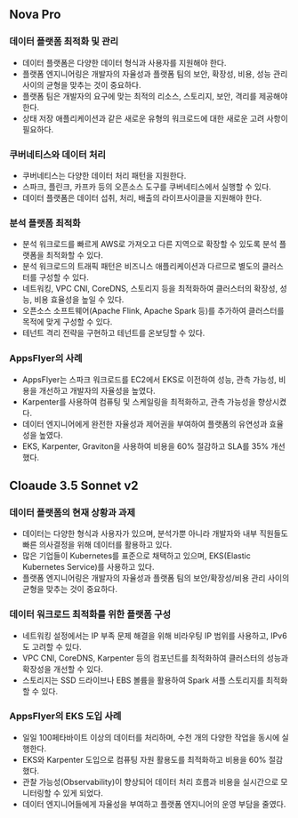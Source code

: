 
## Nova Pro
### 데이터 플랫폼 최적화 및 관리
* 데이터 플랫폼은 다양한 데이터 형식과 사용자를 지원해야 한다.
* 플랫폼 엔지니어링은 개발자의 자율성과 플랫폼 팀의 보안, 확장성, 비용, 성능 관리 사이의 균형을 맞추는 것이 중요하다.
* 플랫폼 팀은 개발자의 요구에 맞는 최적의 리소스, 스토리지, 보안, 격리를 제공해야 한다.
* 상태 저장 애플리케이션과 같은 새로운 유형의 워크로드에 대한 새로운 고려 사항이 필요하다.

### 쿠버네티스와 데이터 처리
* 쿠버네티스는 다양한 데이터 처리 패턴을 지원한다.
* 스파크, 플린크, 카프카 등의 오픈소스 도구를 쿠버네티스에서 실행할 수 있다.
* 데이터 플랫폼은 데이터 섭취, 처리, 배출의 라이프사이클을 지원해야 한다.

### 분석 플랫폼 최적화
* 분석 워크로드를 빠르게 AWS로 가져오고 다른 지역으로 확장할 수 있도록 분석 플랫폼을 최적화할 수 있다.
* 분석 워크로드의 트래픽 패턴은 비즈니스 애플리케이션과 다르므로 별도의 클러스터를 구성할 수 있다.
* 네트워킹, VPC CNI, CoreDNS, 스토리지 등을 최적화하여 클러스터의 확장성, 성능, 비용 효율성을 높일 수 있다.
* 오픈소스 소프트웨어(Apache Flink, Apache Spark 등)를 추가하여 클러스터를 목적에 맞게 구성할 수 있다.
* 테넌트 격리 전략을 구현하고 테넌트를 온보딩할 수 있다.

### AppsFlyer의 사례
* AppsFlyer는 스파크 워크로드를 EC2에서 EKS로 이전하여 성능, 관측 가능성, 비용을 개선하고 개발자의 자율성을 높였다.
* Karpenter를 사용하여 컴퓨팅 및 스케일링을 최적화하고, 관측 가능성을 향상시켰다.
* 데이터 엔지니어에게 완전한 자율성과 제어권을 부여하여 플랫폼의 유연성과 효율성을 높였다.
* EKS, Karpenter, Graviton을 사용하여 비용을 60% 절감하고 SLA를 35% 개선했다.


## Cloaude 3.5 Sonnet v2
### 데이터 플랫폼의 현재 상황과 과제
* 데이터는 다양한 형식과 사용자가 있으며, 분석가뿐 아니라 개발자와 내부 직원들도 빠른 의사결정을 위해 데이터를 활용하고 있다.
* 많은 기업들이 Kubernetes를 표준으로 채택하고 있으며, EKS(Elastic Kubernetes Service)를 사용하고 있다.
* 플랫폼 엔지니어링은 개발자의 자율성과 플랫폼 팀의 보안/확장성/비용 관리 사이의 균형을 맞추는 것이 중요하다.

### 데이터 워크로드 최적화를 위한 플랫폼 구성
* 네트워킹 설정에서는 IP 부족 문제 해결을 위해 비라우팅 IP 범위를 사용하고, IPv6도 고려할 수 있다.
* VPC CNI, CoreDNS, Karpenter 등의 컴포넌트를 최적화하여 클러스터의 성능과 확장성을 개선할 수 있다.
* 스토리지는 SSD 드라이브나 EBS 볼륨을 활용하여 Spark 셔플 스토리지를 최적화할 수 있다.

### AppsFlyer의 EKS 도입 사례
* 일일 100페타바이트 이상의 데이터를 처리하며, 수천 개의 다양한 작업을 동시에 실행한다.
* EKS와 Karpenter 도입으로 컴퓨팅 자원 활용도를 최적화하고 비용을 60% 절감했다.
* 관찰 가능성(Observability)이 향상되어 데이터 처리 흐름과 비용을 실시간으로 모니터링할 수 있게 되었다.
* 데이터 엔지니어들에게 자율성을 부여하고 플랫폼 엔지니어의 운영 부담을 줄였다.

